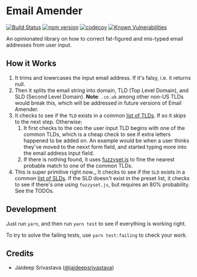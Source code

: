 # Email Amender
[![Build Status](https://travis-ci.com/geoffdutton/email-amender.svg?branch=master)](https://travis-ci.com/geoffdutton/email-amender)
[![npm version](https://badge.fury.io/js/email-amender.svg)](https://badge.fury.io/js/email-amender)
[![codecov](https://codecov.io/gh/geoffdutton/email-amender/branch/master/graph/badge.svg)](https://codecov.io/gh/geoffdutton/email-amender) [![Known Vulnerabilities](https://snyk.io/test/github/geoffdutton/email-amender/badge.svg?targetFile=package.json)](https://snyk.io/test/github/geoffdutton/email-amender?targetFile=package.json)

An opinionated library on how to correct fat-figured and mis-typed email addresses from user input.

## How it Works
1) It trims and lowercases the input email address. If it's falsy, i.e. it returns null.
2) Then it splits the email string into domain, TLD (Top Level Domain), and SLD (Second Level Domain). **Note**: `.co.uk` among other non-US TLDs would break this, which will be addressed in future versions of Email Amender.
3) It checks to see if the `TLD` exists in a common [list of TLDs](/src/common-tlds.js). If so it skips to the next step. Otherwise:
    1) It first checks to the ceo the user input TLD begins with one of the common TLDs, which is a cheap check to see if extra letters happened to be added on. An example would be when a user thinks they've moved to the nexxt form field, and started typing more into the email address input field.
    2) If there is nothing found, it uses [fuzzyset.js](http://glench.github.io/fuzzyset.js/) to fine the nearest probable match to one of the common TLDs.
4) This is super primitive right now._ It checks to see if the `SLD` exists in a common [list of SLDs](/src/common-slds.js). If the SLD doesn't exist in the preset list, it checks to see if there's one using `fuzzyset.js`, but requires an 80% probability. See the TODOs.

## Development
Just run `yarn`, and then run `yarn test` to see if everything is working right.

To try to solve the failing tests, use `yarn test:failing` to check your work.

## Credits
- Jaideep Srivastava ([@jaideepsrivastava](https://github.com/jaideepsrivastava))
